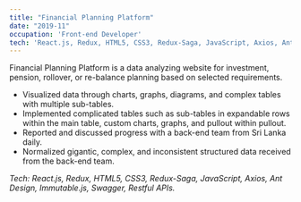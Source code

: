 ```yaml
---
title: "Financial Planning Platform"
date: "2019-11"
occupation: 'Front-end Developer'
tech: 'React.js, Redux, HTML5, CSS3, Redux-Saga, JavaScript, Axios, Ant Design, Immutable.js, Swagger, Restful APIs'
---
```


Financial Planning Platform is a data analyzing website for investment, pension, rollover, or re-balance planning based on selected requirements. 

- Visualized data through charts, graphs, diagrams, and complex tables with multiple sub-tables. 
- Implemented complicated tables such as sub-tables in expandable rows within the main table, custom charts, graphs, and pullout within pullout. 
- Reported and discussed progress with a back-end team from Sri Lanka daily. 
- Normalized gigantic, complex, and inconsistent structured data received from the back-end team.

_Tech: React.js, Redux, HTML5, CSS3, Redux-Saga, JavaScript, Axios, Ant Design, Immutable.js, Swagger, Restful APIs._